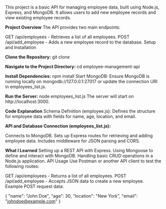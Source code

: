 This project is a basic API for managing employee data, built using Node.js, Express, and MongoDB. It allows users to add new employee records and view existing employee records.

**Project Overview**
The API provides two main endpoints:

GET /api/employees - Retrieves a list of all employees.
POST /api/add_employee - Adds a new employee record to the database.
Setup and Installation

**Clone the Repository:**
git clone <repository-url>

**Navigate to the Project Directory:**
cd employee-management-api

**Install Dependencies:**
npm install
Start MongoDB:
Ensure MongoDB is running locally on mongodb://127.0.0.1:27017 or update the connection URI in employees_list.js.

**Run the Server:**
node employees_list.js
The server will start on http://localhost:3000.

**Code Explanation**
Schema Definition (employee.js): Defines the structure for employee data with fields for name, age, location, and email.

**API and Database Connection (employees_list.js):**

Connects to MongoDB.
Sets up Express routes for retrieving and adding employee data.
Includes middleware for JSON parsing and CORS.

**What I Learned** 
Setting up a REST API with Express.
Using Mongoose to define and interact with MongoDB.
Handling basic CRUD operations in a Node.js application.
API Usage
Use Postman or another API client to test the following routes:

GET /api/employees - Returns a list of all employees.
POST /api/add_employee - Accepts JSON data to create a new employee.
Example POST request data:

{
    "name": "John Doe",
    "age": 30,
    "location": "New York",
    "email": "johndoe@example.com"
}
